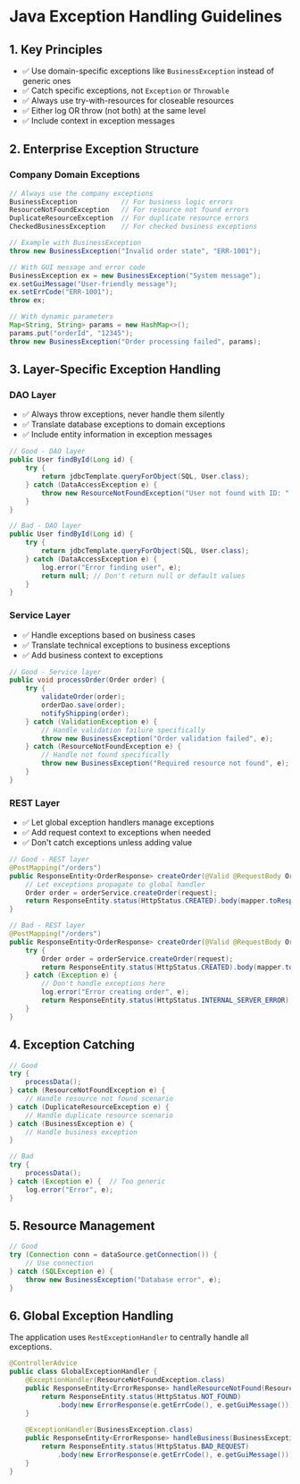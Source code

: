 # Java Exception Handling Guidelines

## 1. Key Principles

- ✅ Use domain-specific exceptions like `BusinessException` instead of generic ones
- ✅ Catch specific exceptions, not `Exception` or `Throwable`
- ✅ Always use try-with-resources for closeable resources
- ✅ Either log OR throw (not both) at the same level
- ✅ Include context in exception messages

## 2. Enterprise Exception Structure

### Company Domain Exceptions
```java
// Always use the company exceptions
BusinessException           // For business logic errors
ResourceNotFoundException   // For resource not found errors
DuplicateResourceException  // For duplicate resource errors
CheckedBusinessException    // For checked business exceptions

// Example with BusinessException
throw new BusinessException("Invalid order state", "ERR-1001");

// With GUI message and error code
BusinessException ex = new BusinessException("System message");
ex.setGuiMessage("User-friendly message");
ex.setErrCode("ERR-1001");
throw ex;

// With dynamic parameters
Map<String, String> params = new HashMap<>();
params.put("orderId", "12345");
throw new BusinessException("Order processing failed", params);
```

## 3. Layer-Specific Exception Handling

### DAO Layer
- ✅ Always throw exceptions, never handle them silently
- ✅ Translate database exceptions to domain exceptions
- ✅ Include entity information in exception messages

```java
// Good - DAO layer
public User findById(Long id) {
    try {
        return jdbcTemplate.queryForObject(SQL, User.class);
    } catch (DataAccessException e) {
        throw new ResourceNotFoundException("User not found with ID: " + id, e);
    }
}

// Bad - DAO layer
public User findById(Long id) {
    try {
        return jdbcTemplate.queryForObject(SQL, User.class);
    } catch (DataAccessException e) {
        log.error("Error finding user", e);
        return null; // Don't return null or default values
    }
}
```

### Service Layer
- ✅ Handle exceptions based on business cases
- ✅ Translate technical exceptions to business exceptions
- ✅ Add business context to exceptions

```java
// Good - Service layer
public void processOrder(Order order) {
    try {
        validateOrder(order);
        orderDao.save(order);
        notifyShipping(order);
    } catch (ValidationException e) {
        // Handle validation failure specifically
        throw new BusinessException("Order validation failed", e);
    } catch (ResourceNotFoundException e) {
        // Handle not found specifically
        throw new BusinessException("Required resource not found", e);
    }
}
```

### REST Layer
- ✅ Let global exception handlers manage exceptions
- ✅ Add request context to exceptions when needed
- ✅ Don't catch exceptions unless adding value

```java
// Good - REST layer
@PostMapping("/orders")
public ResponseEntity<OrderResponse> createOrder(@Valid @RequestBody OrderRequest request) {
    // Let exceptions propagate to global handler
    Order order = orderService.createOrder(request);
    return ResponseEntity.status(HttpStatus.CREATED).body(mapper.toResponse(order));
}

// Bad - REST layer
@PostMapping("/orders")
public ResponseEntity<OrderResponse> createOrder(@Valid @RequestBody OrderRequest request) {
    try {
        Order order = orderService.createOrder(request);
        return ResponseEntity.status(HttpStatus.CREATED).body(mapper.toResponse(order));
    } catch (Exception e) {
        // Don't handle exceptions here
        log.error("Error creating order", e);
        return ResponseEntity.status(HttpStatus.INTERNAL_SERVER_ERROR).build();
    }
}
```

## 4. Exception Catching

```java
// Good
try {
    processData();
} catch (ResourceNotFoundException e) {
    // Handle resource not found scenario
} catch (DuplicateResourceException e) {
    // Handle duplicate resource scenario
} catch (BusinessException e) {
    // Handle business exception
}

// Bad
try {
    processData();
} catch (Exception e) {  // Too generic
    log.error("Error", e);
}
```

## 5. Resource Management

```java
// Good
try (Connection conn = dataSource.getConnection()) {
    // Use connection
} catch (SQLException e) {
    throw new BusinessException("Database error", e);
}
```

## 6. Global Exception Handling

The application uses `RestExceptionHandler` to centrally handle all exceptions.

```java
@ControllerAdvice
public class GlobalExceptionHandler {
    @ExceptionHandler(ResourceNotFoundException.class)
    public ResponseEntity<ErrorResponse> handleResourceNotFound(ResourceNotFoundException e) {
        return ResponseEntity.status(HttpStatus.NOT_FOUND)
            .body(new ErrorResponse(e.getErrCode(), e.getGuiMessage()));
    }
    
    @ExceptionHandler(BusinessException.class)
    public ResponseEntity<ErrorResponse> handleBusiness(BusinessException e) {
        return ResponseEntity.status(HttpStatus.BAD_REQUEST)
            .body(new ErrorResponse(e.getErrCode(), e.getGuiMessage()));
    }
} 